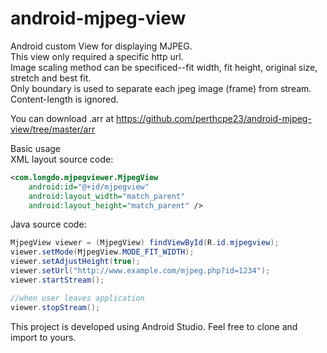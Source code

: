 # android-mjpeg-view
Android custom View for displaying MJPEG.<br/>
This view only required a specific http url.<br/>
Image scaling method can be specificed--fit width, fit height, original size, stretch and best fit.<br/>
Only boundary is used to separate each jpeg image (frame) from stream. Content-length is ignored.<br/>

You can download .arr at https://github.com/perthcpe23/android-mjpeg-view/tree/master/arr

Basic usage<br/>
XML layout source code:
````xml
<com.longdo.mjpegviewer.MjpegView
    android:id="@+id/mjpegview"
    android:layout_width="match_parent"
    android:layout_height="match_parent" />
````

Java source code:
````java
MjpegView viewer = (MjpegView) findViewById(R.id.mjpegview);
viewer.setMode(MjpegView.MODE_FIT_WIDTH);
viewer.setAdjustHeight(true);
viewer.setUrl("http://www.example.com/mjpeg.php?id=1234");
viewer.startStream();

//when user leaves application
viewer.stopStream();
````
		 
This project is developed using Android Studio. Feel free to clone and import to yours.

